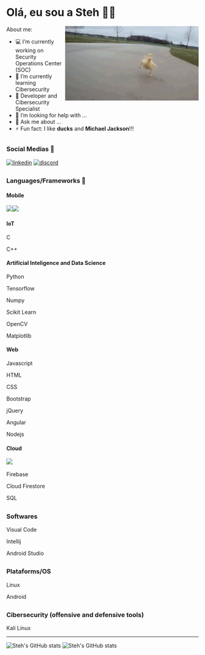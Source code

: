 

# Olá, eu sou a Steh 👋👩

<img src="pato.gif" align="right" width="350px"/>

About me:

- 💻 I’m currently working on Security Operations Center (SOC)
- 🌱 I’m currently learning Cibersecurity
- 📌 Developer and Cibersecurity Specialist
- 🤔 I’m looking for help with ...
- 💬 Ask me about ...
- ⚡ Fun fact: I like **ducks** and **Michael Jackson**!!!

##

### Social Medias 📱

[![linkedin](https://img.shields.io/badge/LinkedIn-0077B5?style=for-the-badge&logo=linkedin&logoColor=white)](https://www.linkedin.com/in/stephanie-b-460137162)
[![discord](https://img.shields.io/badge/Discord-7289DA?style=for-the-badge&logo=discord&logoColor=white)]()

##

### Languages/Frameworks 🧶

#### Mobile 
<img src="https://cdn.jsdelivr.net/gh/devicons/devicon/icons/flutter/flutter-original.svg" height="40px"/><img src="https://cdn.jsdelivr.net/gh/devicons/devicon/icons/dart/dart-original-wordmark.svg" height="70px"/>

#### IoT
<p>C</p>
<p>C++</p>

#### Artificial Inteligence and Data Science
<p>Python</p>
<p>Tensorflow</p>
<p>Numpy</p>
<p>Scikit Learn</p>
<p>OpenCV</p>
<p>Matplotlib</p>

#### Web
<p>Javascript</p>
<p>HTML</p>
<p>CSS</p>
<p>Bootstrap</p>
<p>jQuery</p>
<p>Angular</p>
<p>Nodejs</p>

#### Cloud
<img src="https://cdn.jsdelivr.net/gh/devicons/devicon/icons/amazonwebservices/amazonwebservices-original-wordmark.svg" height="40px"/>
<p>Firebase</p>
<p>Cloud Firestore</p>
<p>SQL</p>

##

### Softwares

<p>Visual Code</p>
<p>Intellij</p>
<p>Android Studio</p>

##

### Plataforms/OS 

<p>Linux</p>
<p>Android</p>

##

### Cibersecurity (offensive and defensive tools)

<p>Kali Linux</p>

---

![Steh's GitHub stats](https://github-readme-stats.vercel.app/api?username=StehMaria&theme=tokyonight&count_private=true)
![Steh's GitHub stats](https://github-readme-stats.vercel.app/api/top-langs/?username=StehMaria&theme=tokyonight)
